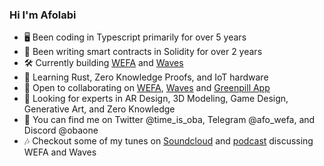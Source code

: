 ### Hi I'm Afolabi

- 🖥️ Been coding in Typescript primarily for over 5 years
- 📜 Been writing smart contracts in Solidity for over 2 years
- 🛠️ Currently building [WEFA](https://github.com/wefa-labs/wefa) and [Waves](https://github.com/waves-lab/waves)
- 🌱 Learning Rust, Zero Knowledge Proofs, and IoT hardware
- 🤝 Open to collaborating on [WEFA](https://why.wefa.app), [Waves](https://docs.google.com/presentation/d/14GG0bUyRBPSHkP_KFvxN04PnkaGQiGt7S0AZBddc90c/edit?usp=sharing) and [Greenpill App](https://tartan-literature-a0d.notion.site/Onboard-App-08f1f52911244380bd9535c68190b49f)
- 🧐 Looking for experts in AR Design, 3D Modeling, Game Design, Generative Art, and Zero Knowledge
- 👋 You can find me on Twitter @time_is_oba, Telegram @afo_wefa, and Discord @obaone
- 🎶 Checkout some of my tunes on [Soundcloud](https://soundcloud.com/oba_one) and [podcast](https://youtu.be/Y0IkJCrvDU8?si=HtFAqUxaB1MKlDGw) discussing WEFA and Waves
